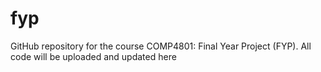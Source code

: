 # fyp
GitHub repository for the course COMP4801: Final Year Project (FYP). All code will be uploaded and updated here
